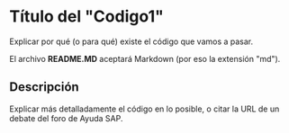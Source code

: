 # Título del "Codigo1"

Explicar por qué (o para qué) existe el código que vamos a pasar.

El archivo **README.MD** aceptará Markdown (por eso la extensión "md").

## Descripción

Explicar más detalladamente el código en lo posible, o citar la URL de un debate del foro de Ayuda SAP.
